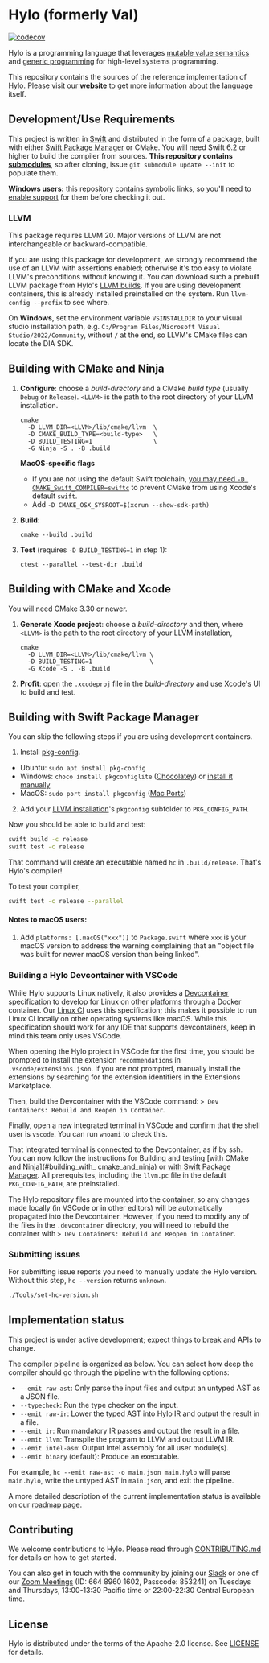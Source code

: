 # Hylo (formerly Val)


[![codecov](https://codecov.io/gh/hylo-lang/hylo/graph/badge.svg?token=YF1Q8W88VN)](https://codecov.io/gh/hylo-lang/hylo)

Hylo is a programming language that leverages [mutable value semantics](Docs/ImplementationStrategiesForMutableValueSemantics.pdf) and [generic programming](https://fm2gp.com) for high-level systems programming.

This repository contains the sources of the reference implementation of Hylo.
Please visit our **[website](https://hylo-lang.org)** to get more information about the language itself.

## Development/Use Requirements

This project is written in [Swift](https://swift.org) and distributed in the form of a package, built with either [Swift Package Manager](https://swift.org/package-manager/) or CMake.
You will need Swift 6.2 or higher to build the compiler from sources.
**This repository contains
[submodules](https://git-scm.com/book/en/v2/Git-Tools-Submodules)**,
so after cloning, issue `git submodule update --init` to populate
them.

**Windows users:** this repository contains symbolic links, so you'll
need to [enable support](https://stackoverflow.com/a/59761201/125349)
for them before checking it out.

### LLVM

This package requires LLVM 20. Major versions of LLVM are not
interchangeable or backward-compatible.

If you are using this package for development, we strongly recommend
the use of an LLVM with assertions enabled; otherwise it's too
easy to violate LLVM's preconditions without knowing it. 
You can download such a prebuilt LLVM package from Hylo's 
[LLVM builds](https://github.com/hylo-lang/llvm-build).
If you are using development containers, this is already installed preinstalled on the system. Run `llvm-config --prefix` to see where.

On **Windows**, set the environment variable `VSINSTALLDIR` to your visual studio installation path, e.g. `C:/Program Files/Microsoft Visual Studio/2022/Community`, without `/` at the end, so LLVM's CMake files can locate the DIA SDK.

## Building with CMake and Ninja

1. **Configure**: choose a *build-directory* and a CMake *build type*
   (usually `Debug` or `Release`). `<LLVM>` is the path
   to the root directory of your LLVM installation.

	```
	cmake 
      -D LLVM_DIR=<LLVM>/lib/cmake/llvm  \
      -D CMAKE_BUILD_TYPE=<build-type>   \
      -D BUILD_TESTING=1                 \
      -G Ninja -S . -B .build
   ```
     
   **MacOS-specific flags**
    - If you are not using the default Swift toolchain, [you may need `-D CMAKE_Swift_COMPILER=swiftc`](https://gitlab.kitware.com/cmake/cmake/-/issues/25750) to prevent CMake from using Xcode's default `swift`.
    - Add `-D CMAKE_OSX_SYSROOT=$(xcrun --show-sdk-path)`

2. **Build**: 

   ```
   cmake --build .build
   ```

3. **Test** (requires `-D BUILD_TESTING=1` in step 1):

   ```
   ctest --parallel --test-dir .build
   ```

## Building with CMake and Xcode

You will need CMake 3.30 or newer.

1. **Generate Xcode project**: choose a *build-directory* and then,
   where `<LLVM>` is the path to the root directory of your LLVM
   installation,

    ```
    cmake 
      -D LLVM_DIR=<LLVM>/lib/cmake/llvm \
      -D BUILD_TESTING=1                \
      -G Xcode -S . -B .build
    ```

2. **Profit**: open the `.xcodeproj` file in the *build-directory* and
   use Xcode's UI to build and test.

## Building with Swift Package Manager

You can skip the following steps if you are using development containers.

1. Install [pkg-config](https://en.wikipedia.org/wiki/Pkg-config).
  - Ubuntu: `sudo apt install pkg-config`
  - Windows: `choco install pkgconfiglite` ([Chocolatey](https://community.chocolatey.org/packages/pkgconfiglite)) or [install it manually](https://sourceforge.net/projects/pkgconfiglite/)
  - MacOS: `sudo port install pkgconfig` ([Mac Ports](https://ports.macports.org/port/pkgconfig/))
2. Add your [LLVM installation](https://github.com/hylo-lang/llvm-build)'s `pkgconfig` subfolder to `PKG_CONFIG_PATH`.

Now you should be able to build and test:
```bash
swift build -c release
swift test -c release
```

That command will create an executable named `hc` in `.build/release`.
That's Hylo's compiler!

To test your compiler,

```bash
swift test -c release --parallel
```

#### Notes to macOS users:

1. Add `platforms: [.macOS("xxx")]` to `Package.swift` where `xxx` is
   your macOS version to address the warning complaining that an
   "object file was built for newer macOS version than being linked".

### Building a Hylo Devcontainer with VSCode

While Hylo supports Linux natively, it also provides a [Devcontainer](https://containers.dev/) specification to develop for Linux on other platforms through a Docker container. Our [Linux CI](.github/workflows/build-and-test.yml) uses this specification; this makes it possible to run Linux CI locally on other operating systems like macOS. While this specification should work for any IDE that supports devcontainers, keep in mind this team only uses VSCode.

When opening the Hylo project in VSCode for the first time, you should be prompted to install the extension `recommendations` in `.vscode/extensions.json`. If you are not prompted, manually install the extensions by searching for the extension identifiers in the Extensions Marketplace.

Then, build the Devcontainer with the VSCode command: `> Dev Containers: Rebuild and Reopen in Container`.

Finally, open a new integrated terminal in VSCode and confirm that the shell user is `vscode`. You can run `whoami` to check this.

That integrated terminal is connected to the Devcontainer, as if by ssh.  
You can now follow the instructions for Building and testing [with CMake and Ninja](#building_with_ cmake_and_ninja) or [with Swift Package Manager](#building_with_swift_package_manager).
All prerequisites, including the `llvm.pc` file in the default `PKG_CONFIG_PATH`, are preinstalled.

The Hylo repository files are mounted into the container, so any changes made locally (in VSCode or in other editors) will be automatically propagated into the Devcontainer. However, if you need to modify any of the files in the `.devcontainer` directory, you will need to rebuild the container with `> Dev Containers: Rebuild and Reopen in Container`.

### Submitting issues

For submitting issue reports you need to manually update the Hylo version.
Without this step, ``hc --version`` returns ``unknown``.

```bash
./Tools/set-hc-version.sh
```

## Implementation status

This project is under active development; expect things to break and APIs to change.

The compiler pipeline is organized as below.
You can select how deep the compiler should go through the pipeline with the following options:
- `--emit raw-ast`: Only parse the input files and output an untyped AST as a JSON file.
- `--typecheck`: Run the type checker on the input.
- `--emit raw-ir`: Lower the typed AST into Hylo IR and output the result in a file.
- `--emit ir`: Run mandatory IR passes and output the result in a file.
- `--emit llvm`: Transpile the program to LLVM and output LLVM IR.
- `--emit intel-asm`: Output Intel assembly for all user module(s).
- `--emit binary` (default): Produce an executable.

For example, `hc --emit raw-ast -o main.json main.hylo` will parse `main.hylo`, write the untyped AST in `main.json`, and exit the pipeline.

A more detailed description of the current implementation status is available on our [roadmap page](https://www.hylo-lang.org/pages/implementation-status.html).

## Contributing

We welcome contributions to Hylo.
Please read through [CONTRIBUTING.md](CONTRIBUTING.md) for details on how to get started.

You can also get in touch with the community by joining our [Slack][join-slack] or one of our [Zoom Meetings][join-zoom]
(ID: 664 8960 1602, Passcode: 853241) on Tuesdays and Thursdays, 13:00-13:30 Pacific time or 22:00-22:30 Central
European time.

[join-slack]: https://join.slack.com/t/val-qs97696/shared_invite/zt-1z3dsblrq-y4qXfEE6wr6uMEJSN9uFyg
[join-zoom]: https://unige.zoom.us/j/66489601602?pwd=z8jMbhAcbxeZBy9js6YTKOIyfSeRrd.1

## License

Hylo is distributed under the terms of the Apache-2.0 license.
See [LICENSE](LICENSE) for details.
